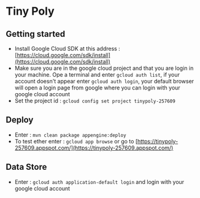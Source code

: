 # Tiny Poly

## Getting started

- Install Google Cloud SDK at this address : [https://cloud.google.com/sdk/install](https://cloud.google.com/sdk/install)
- Make sure you are in the google cloud project and that you are login in your machine. Ope a terminal and enter `gcloud auth list`, if your account doesn't appear enter `gcloud auth login`, your default browser will open a login page from google where you can login with your google cloud account
- Set the project id : `gcloud config set project tinypoly-257609`


## Deploy
- Enter : `mvn clean package appengine:deploy`
- To test ether enter : `gcloud app browse` or go to [https://tinypoly-257609.appspot.com/](https://tinypoly-257609.appspot.com/)

## Data Store
- Enter : `gcloud auth application-default login` and login with your google cloud account